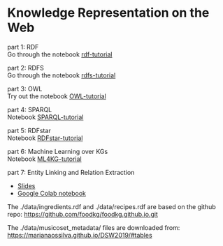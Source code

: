 # Knowledge Representation on the Web 


part 1: RDF  
Go through the notebook [rdf-tutorial](rdf-tutorial.ipynb)

part 2: RDFS  
Go through the notebook [rdfs-tutorial](rdfs-tutorial.ipynb)

part 3: OWL  
Try out the notebook [OWL-tutorial](OWL-tutorial.ipynb)

part 4: SPARQL  
Notebook [SPARQL-tutorial](SPARQL-tutorial.ipynb)

part 5: RDFstar  
Notebook [RDFstar-tutorial](ML4KG-tutorial.md)

part 6: Machine Learning over KGs  
Notebook [ML4KG-tutorial](ML4KG-tutorial.ipynb)

part 7: Entity Linking and Relation Extraction  
- [Slides](https://docs.google.com/presentation/d/1wtjZ40dJqWiKyxgsJgApVtcjN_1567MF6RNXHL4eg-s/edit?usp=sharing)
- [Google Colab notebook](https://colab.research.google.com/drive/1-JDcOIHeWDd0Wj21RjtcUgEyOayUjiNf?usp=sharing)


The ./data/ingredients.rdf and ./data/recipes.rdf are based on the github repo: https://github.com/foodkg/foodkg.github.io.git

The ./data/musicoset_metadata/ files are downloaded from: https://marianaossilva.github.io/DSW2019/#tables

